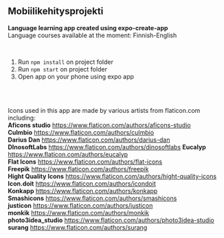 ## Mobiilikehitysprojekti

**Language learning app created using expo-create-app**  
Language courses available at the moment: Finnish-English

<br>

1. Run `npm install` on project folder
2. Run `npm start` on project folder
3. Open app on your phone using expo app

<br><br>

Icons used in this app are made by various artists from flaticon.com including:  
**Aficons studio** https://www.flaticon.com/authors/aficons-studio  
**Culmbio** https://www.flaticon.com/authors/culmbio  
**Darius Dan** https://www.flaticon.com/authors/darius-dan  
**DInosoftLabs** https://www.flaticon.com/authors/dinosoftlabs
**Eucalyp** https://www.flaticon.com/authors/eucalyp  
**Flat Icons** https://www.flaticon.com/authors/flat-icons  
**Freepik** https://www.flaticon.com/authors/freepik  
**Hight Quality Icons** https://www.flaticon.com/authors/hight-quality-icons  
**Icon.doit** https://www.flaticon.com/authors/icondoit  
**Konkapp** https://www.flaticon.com/authors/konkapp  
**Smashicons** https://www.flaticon.com/authors/smashicons  
**justicon** https://www.flaticon.com/authors/justicon  
**monkik** https://www.flaticon.com/authors/monkik  
**photo3idea_studio** https://www.flaticon.com/authors/photo3idea-studio  
**surang** https://www.flaticon.com/authors/surang  




